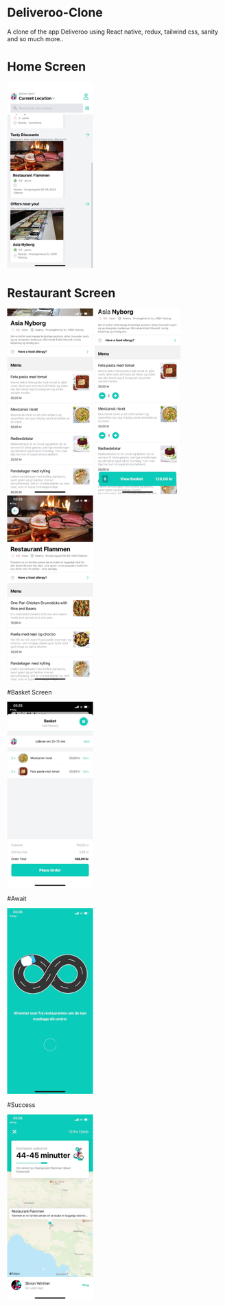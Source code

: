 # Deliveroo-Clone
A clone of the app Deliveroo using React native, redux, tailwind css, sanity and so much more..

# Home Screen
<img src="./assets/292767013_1058356888138759_1283593549973690909_n.jpg" alt="drawing" width="200"/>

# Restaurant Screen

<img src="./assets/293586748_306202834994702_1812463041789747838_n.jpg" alt="drawing" width="200"/>
<img src="./assets/293803014_626345168884887_557738328140163552_n.jpg" alt="drawing" width="200"/>
<img src="./assets/294711161_585145969996307_7347790364346155925_n.jpg" alt="drawing" width="200"/>

#Basket Screen

<img src="./assets/293956514_369294061950226_2429139719185819895_n.jpg" alt="drawing" width="200"/>

#Await

<img src="./assets/294615914_766732991141695_5255980360598401908_n.jpg" alt="drawing" width="200"/>

#Success

<img src="./assets/294445875_508028367749230_6818937651471916248_n.jpg" alt="drawing" width="200"/>



